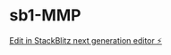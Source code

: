 # sb1-MMP

[Edit in StackBlitz next generation editor ⚡️](https://stackblitz.com/~/github.com/Jplape/sb1-MMP)